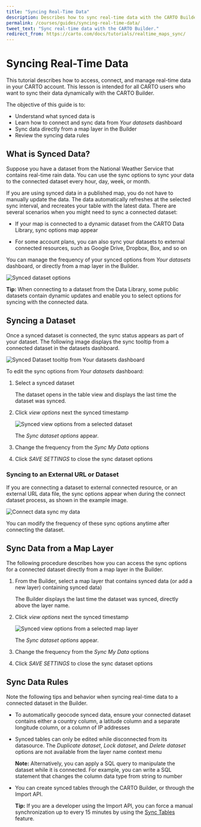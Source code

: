 ```yaml
---
title: "Syncing Real-Time Data"
description: Describes how to sync real-time data with the CARTO Builder.
permalink: /courses/guides/syncing-real-time-data/
tweet_text: "Sync real-time data with the CARTO Builder."
redirect_from: https://carto.com/docs/tutorials/realtime_maps_sync/
---
```


# Syncing Real-Time Data

This tutorial describes how to access, connect, and manage real-time data in your CARTO account. This lesson is intended for all CARTO users who want to sync their data dynamically with the CARTO Builder.

The objective of this guide is to:

- Understand what synced data is
- Learn how to connect and sync data from _Your datasets_ dashboard
- Sync data directly from a map layer in the Builder
- Review the syncing data rules

## What is Synced Data?

Suppose you have a dataset from the National Weather Service that contains real-time rain data. You can use the sync options to sync your data to the connected dataset every hour, day, week, or month. 

If you are using synced data in a published map, you do not have to manually update the data. The data automatically refreshes at the selected sync interval, and recreates your table with the latest data. There are several scenarios when you might need to sync a connected dataset:

- If your map is connected to a dynamic dataset from the CARTO Data Library, sync options map appear

- For some account plans, you can also sync your datasets to external connected resources, such as Google Drive, Dropbox, Box, and so on

You can manage the frequency of your synced options from _Your datasets_ dashboard, or directly from a map layer in the Builder.

<span class="wrap-border"><img src="/academy/img/tutorials/realtime_maps_sync/sync_dataset_options.jpg" alt="Synced dataset options" /></span>

**Tip:** When connecting to a dataset from the Data Library, some public datasets contain dynamic updates and enable you to select options for syncing with the connected data.

## Syncing a Dataset

Once a synced dataset is connected, the sync status appears as part of your dataset. The following image displays the sync tooltip from a connected dataset in the datasets dashboard.

<span class="wrap-border"><img src="/academy/img/tutorials/realtime_maps_sync/synced_dataset_tooltip.jpg" alt="Synced Dataset tooltip from Your datasets dashboard" /></span>

To edit the sync options from _Your datasets_ dashboard:

1. Select a synced dataset

    The dataset opens in the table view and displays the last time the dataset was synced.

2. Click _view options_ next the synced timestamp

    <span class="wrap-border"><img src="/academy/img/tutorials/realtime_maps_sync/view_options_dataset.jpg" alt="Synced view options from a selected dataset" /></span>

    The _Sync dataset options_  appear.

3. Change the frequency from the _Sync My Data_ options

4. Click _SAVE SETTINGS_ to close the sync dataset options

### Syncing to an External URL or Dataset

If you are connecting a dataset to external connected resource, or an external URL data file, the sync options appear when during the connect dataset process, as shown in the example image.

<span class="wrap-border"><img src="/academy/img/tutorials/realtime_maps_sync/external_sync_my_data.jpg" alt="Connect data sync my data" /></span>

You can modify the frequency of these sync options anytime after connecting the dataset.

## Sync Data from a Map Layer

The following procedure describes how you can access the sync options for a connected dataset directly from a map layer in the Builder.

1. From the Builder, select a map layer that contains synced data (or add a new layer) containing synced data)

    The Builder displays the last time the dataset was synced, directly above the layer name.

2. Click _view options_ next the synced timestamp

    <span class="wrap-border"><img src="/academy/img/tutorials/realtime_maps_sync/sync_from_builder.jpg" alt="Synced view options from a selected map layer" /></span>

    The _Sync dataset options_  appear.

3. Change the frequency from the _Sync My Data_ options

4. Click _SAVE SETTINGS_ to close the sync dataset options

## Sync Data Rules

Note the following tips and behavior when syncing real-time data to a connected dataset in the Builder.

- To automatically geocode synced data, ensure your connected dataset contains either a country column, a latitude column and a separate longitude column, or a column of IP addresses

- Synced tables can only be edited while disconnected from its datasource. The _Duplicate dataset_, _Lock dataset_, and _Delete dataset_ options are not available from the layer name context menu

	**Note:** Alternatively, you can apply a SQL query to manipulate the dataset while it is connected. For example, you can write a SQL statement that changes the column data type from string to number

- You can create synced tables through the CARTO Builder, or through the Import API. 

	**Tip:** If you are a developer using the Import API, you can force a manual synchronization up to every 15 minutes by using the [Sync Tables](https://carto.com/docs/carto-engine/import-api/sync-tables/) feature.
